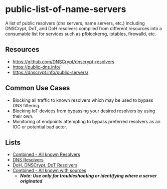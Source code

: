 # public-list-of-name-servers
A list of public resolvers (dns servers, name servers, etc.) including DNSCrypt, DoT, and DoH resolvers compiled from different resources into a consumable list for services such as pfblockerng, iptables, firewalld, etc.

## Resources
* https://github.com/DNSCrypt/dnscrypt-resolvers
* https://public-dns.info/
* https://dnscrypt.info/public-servers/

## Common Use Cases
* Blocking all traffic to known resolvers which may be used to bypass DNS filtering.
* Blocking IoT devices from bypassing your desired resolvers by using their own.
* Monitoring of endpoints attempting to bypass preferred resolvers as an IOC or potential bad actor.

## Lists
* [Combined - All known Resolvers](https://github.com/healey.io/public-list-of-name-servers/)
* [DNS Resolvers](https://github.com/healey.io/public-list-of-name-servers/)
* [DoH, DNSCrypt, DoT Resolvers](https://github.com/healey.io/public-list-of-name-servers/)
* [Combined - All known with sources](https://github.com/healey.io/public-list-of-name-servers/)  
  * **_Note: Use only for troubleshooting or identifying where a server originated_**
